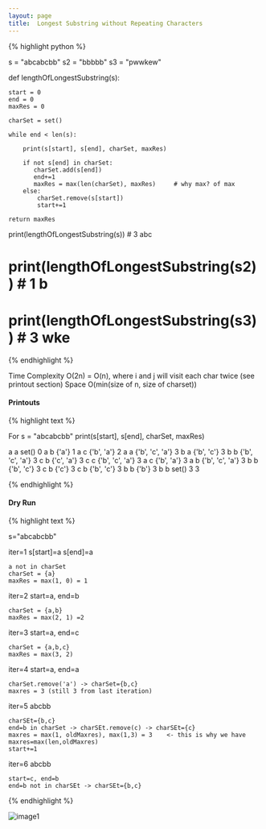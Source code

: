 ```yaml
---
layout: page
title:  Longest Substring without Repeating Characters
---
```





{% highlight python %}



s = "abcabcbb"
s2 = "bbbbb"
s3 = "pwwkew"

def lengthOfLongestSubstring(s):

    start = 0
    end = 0
    maxRes = 0

    charSet = set()

    while end < len(s):

        print(s[start], s[end], charSet, maxRes)

        if not s[end] in charSet:
           charSet.add(s[end])
           end+=1
           maxRes = max(len(charSet), maxRes)     # why max? of max
        else:
            charSet.remove(s[start])
            start+=1

    return maxRes


print(lengthOfLongestSubstring(s))      # 3 abc
# print(lengthOfLongestSubstring(s2))     # 1 b
# print(lengthOfLongestSubstring(s3))     # 3 wke

{% endhighlight %}

Time Complexity O(2n) = O(n), where i and j will visit each char twice (see printout section)
Space O(min(size of n, size of charset))


#### Printouts


{% highlight text %}

For s = "abcabcbb"
print(s[start], s[end], charSet, maxRes)

a a set() 0
a b {'a'} 1
a c {'b', 'a'} 2
a a {'b', 'c', 'a'} 3
b a {'b', 'c'} 3
b b {'b', 'c', 'a'} 3
c b {'c', 'a'} 3
c c {'b', 'c', 'a'} 3
a c {'b', 'a'} 3
a b {'b', 'c', 'a'} 3
b b {'b', 'c'} 3
c b {'c'} 3
c b {'b', 'c'} 3
b b {'b'} 3
b b set() 3
3

{% endhighlight %}


#### Dry Run


{% highlight text %}



s="abcabcbb"


iter=1
    s[start]=a
    s[end]=a

    a not in charSet
    charSet = {a}
    maxRes = max(1, 0) = 1

iter=2
    start=a, end=b

    charSet = {a,b}
    maxRes = max(2, 1) =2

iter=3
    start=a, end=c

    charSet = {a,b,c}
    maxRes = max(3, 2)

iter=4
    start=a, end=a

    charSet.remove('a') -> charSet={b,c}
    maxres = 3 (still 3 from last iteration)

iter=5
    a<bca>bcbb

    charSEt={b,c}
    end=b in charSet -> charSEt.remove(c) -> charSEt={c}
    maxres = max(1, oldMaxres), max(1,3) = 3    <- this is why we have maxres=max(len,oldMaxres)
    start+=1

iter=6
    ab<cab>cbb

    start=c, end=b
    end=b not in charSEt -> charSEt={b,c}

{% endhighlight %}


![image1]()